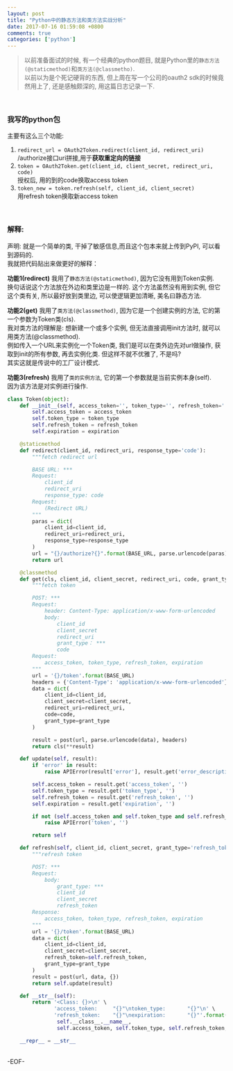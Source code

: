 ```yaml
---
layout: post
title: "Python中的静态方法和类方法实战分析"
date: 2017-07-16 01:59:08 +0800
comments: true
categories: ['python']
---
```


> 以前准备面试的时候, 有一个经典的python题目, 就是Python里的`静态方法(@staticmethod)`和`类方法(@classmetho)`.    
以前以为是个死记硬背的东西, 但上周在写一个公司的oauth2 sdk的时候竟然用上了, 还是感触颇深的, 用这篇日志记录一下.    
<!--more-->   
<br>  

### 我写的python包
主要有这么三个功能:   

1. `redirect_url = OAuth2Token.redirect(client_id, redirect_uri)`   
/authorize接口uri拼接,用于**获取重定向的链接**
2. `token = OAuth2Token.get(client_id, client_secret, redirect_uri, code)`   
授权后, 用的到的code换取access token
3. `token_new = token.refresh(self, client_id, client_secret)`   
用refresh token换取新access token
<br>


### 解释:   
    
声明: 就是一个简单的类, 干掉了敏感信息,而且这个包本来就上传到PyPI, 可以看到源码的.   
我就把代码贴出来做更好的解释：    

**功能1(redirect)** 我用了`静态方法(@staticmethod)`, 因为它没有用到Token实例.   
换句话说这个方法放在外边和类里边是一样的. 这个方法虽然没有用到实例, 但它这个类有关, 所以最好放到类里边, 可以使逻辑更加清晰, 美名曰静态方法.  

**功能2(get)** 我用了`类方法(@classmethod)`, 因为它是一个创建实例的方法, 它的第一个参数为Token类(cls).   
我对类方法的理解是: 想新建一个或多个实例, 但无法直接调用init方法时, 就可以用类方法(@classmethod).     
例如传入一个URL来实例化一个Token类, 我们是可以在类外边先对url做操作, 获取到init的所有参数, 再去实例化类. 但这样不就不优雅了, 不是吗?   
其实这就是传说中的工厂设计模式.   

**功能3(refresh)** 我用了`类的实例方法`, 它的第一个参数就是当前实例本身(self).    
因为该方法是对实例进行操作.    

```python
class Token(object):
    def __init__(self, access_token='', token_type='', refresh_token='', expiration=''):
        self.access_token = access_token
        self.token_type = token_type
        self.refresh_token = refresh_token
        self.expiration = expiration

    @staticmethod
    def redirect(client_id, redirect_uri, response_type='code'):
        """fetch redirect url

        BASE URL: ***
        Request:
            client_id
            redirect_uri
            response_type: code
        Request:
            (Redirect URL)
        """
        paras = dict(
            client_id=client_id,
            redirect_uri=redirect_uri,
            response_type=response_type
        )
        url = "{}/authorize?{}".format(BASE_URL, parse.urlencode(paras))
        return url

    @classmethod
    def get(cls, client_id, client_secret, redirect_uri, code, grant_type='authorization_code'):
        """fetch token

        POST: ***
        Request:
            header: Content-Type: application/x-www-form-urlencoded
            body:
                client_id
                client_secret
                redirect_uri
                grant_type： ***
                code
        Request:
            access_token, token_type, refresh_token, expiration
        """
        url = '{}/token'.format(BASE_URL)
        headers = {'Content-Type': 'application/x-www-form-urlencoded'}
        data = dict(
            client_id=client_id,
            client_secret=client_secret,
            redirect_uri=redirect_uri,
            code=code,
            grant_type=grant_type
        )

        result = post(url, parse.urlencode(data), headers)
        return cls(**result)

    def update(self, result):
        if 'error' in result:
            raise APIError(result['error'], result.get('error_description'))

        self.access_token = result.get('access_token', '')
        self.token_type = result.get('token_type', '')
        self.refresh_token = result.get('refresh_token', '')
        self.expiration = result.get('expiration', '')

        if not (self.access_token and self.token_type and self.refresh_token and self.expiration):
            raise APIError('token', '')

        return self

    def refresh(self, client_id, client_secret, grant_type='refresh_token'):
        """refresh token

        POST: ***
        Request:
            body:
                grant_type: ***
                client_id
                client_secret
                refresh_token
        Response:
            access_token, token_type, refresh_token, expiration
        """
        url = '{}/token'.format(BASE_URL)
        data = dict(
            client_id=client_id,
            client_secret=client_secret,
            refresh_token=self.refresh_token,
            grant_type=grant_type
        )
        result = post(url, data, {})
        return self.update(result)

    def __str__(self):
        return '<Class: {}>\n' \
               'access_token:     "{}"\ntoken_type:       "{}"\n' \
               'refresh_token:    "{}"\nexpiration:       "{}"'.format(
                self.__class__.__name__,
                self.access_token, self.token_type, self.refresh_token, self.expiration)

    __repr__ = __str__
```
<br>
-EOF-
<br>


